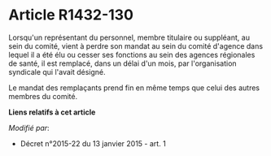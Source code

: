 # Article R1432-130

Lorsqu'un représentant du personnel, membre titulaire ou suppléant, au sein du comité, vient à perdre son mandat au sein du
comité d'agence dans lequel il a été élu ou cesser ses fonctions au sein des agences régionales de santé, il est remplacé,
dans un délai d'un mois, par l'organisation syndicale qui l'avait désigné. 

Le mandat des remplaçants prend fin en même temps que celui des autres membres du comité.

**Liens relatifs à cet article**

_Modifié par_:

  - Décret n°2015-22 du 13 janvier 2015 - art. 1
